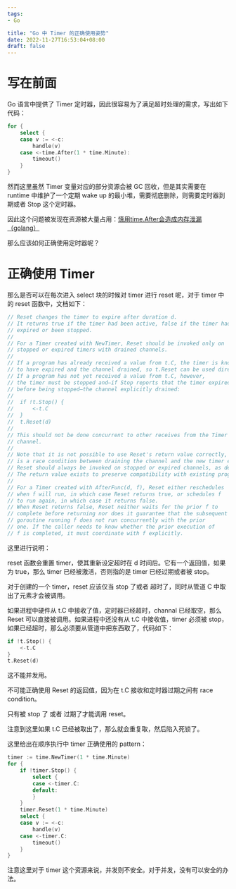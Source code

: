 ```yaml
---
tags:
- Go

title: "Go 中 Timer 的正确使用姿势"
date: 2022-11-27T16:53:04+08:00
draft: false 
---
```


# 写在前面

Go 语言中提供了 Timer 定时器，因此很容易为了满足超时处理的需求，写出如下代码：

```go
for {
	select {
	case v := <-c:
		handle(v)
	case <-time.After(1 * time.Minute):
		timeout()
	}
}
```

然而这里虽然 Timer 变量对应的部分资源会被 GC 回收，但是其实需要在 runtime 中维护了一个定期 wake up 的最小堆，需要彻底删除，则需要定时器到期或者 Stop 这个定时器。

因此这个问题被发现在资源被大量占用：[慎用time.After会造成内存泄漏（golang）](https://segmentfault.com/a/1190000024523708)

那么应该如何正确使用定时器呢？

# 正确使用 Timer

那么是否可以在每次进入 select 块的时候对 timer 进行 reset 呢，对于 timer 中的 reset 函数中，文档如下：

```go
// Reset changes the timer to expire after duration d.
// It returns true if the timer had been active, false if the timer had
// expired or been stopped.
//
// For a Timer created with NewTimer, Reset should be invoked only on
// stopped or expired timers with drained channels.
//
// If a program has already received a value from t.C, the timer is known
// to have expired and the channel drained, so t.Reset can be used directly.
// If a program has not yet received a value from t.C, however,
// the timer must be stopped and—if Stop reports that the timer expired
// before being stopped—the channel explicitly drained:
//
//	if !t.Stop() {
//		<-t.C
//	}
//	t.Reset(d)
//
// This should not be done concurrent to other receives from the Timer's
// channel.
//
// Note that it is not possible to use Reset's return value correctly, as there
// is a race condition between draining the channel and the new timer expiring.
// Reset should always be invoked on stopped or expired channels, as described above.
// The return value exists to preserve compatibility with existing programs.
//
// For a Timer created with AfterFunc(d, f), Reset either reschedules
// when f will run, in which case Reset returns true, or schedules f
// to run again, in which case it returns false.
// When Reset returns false, Reset neither waits for the prior f to
// complete before returning nor does it guarantee that the subsequent
// goroutine running f does not run concurrently with the prior
// one. If the caller needs to know whether the prior execution of
// f is completed, it must coordinate with f explicitly.
```

这里进行说明：

reset 函数会重置 timer，使其重新设定超时在 d 时间后。它有一个返回值，如果为 true，那么 timer 已经被激活，否则指的是 timer 已经过期或者被 stop。

对于创建的一个 timer，reset 应该仅当 stop 了或者 超时了，同时从管道 C 中取出了元素才会被调用。

如果进程中硬件从 t.C 中接收了值，定时器已经超时，channal 已经取空，那么 Reset 可以直接被调用。如果进程中还没有从 t.C 中接收值，timer 必须被 stop，如果已经超时，那么必须要从管道中把东西取了，代码如下：

```go
if !t.Stop() {
	<-t.C
}
t.Reset(d)
```

这不能并发用。

不可能正确使用 Reset 的返回值，因为在 t.C 接收和定时器过期之间有 race condition。

只有被 stop 了 或者 过期了才能调用 reset。

注意到这里如果 t.C 已经被取出了，那么就会重复取，然后陷入死锁了。

这里给出在顺序执行中 timer 正确使用的 pattern：

```go
timer := time.NewTimer(1 * time.Minute)
for {
	if !timer.Stop() {
		select {
		case <-timer.C:
		default:
		}
	}
	timer.Reset(1 * time.Minute)
	select {
	case v := <-c:
		handle(v)
	case <-timer.C:
		timeout()
	}
}
```

注意这里对于 timer 这个资源来说，并发则不安全。对于并发，没有可以安全的办法。